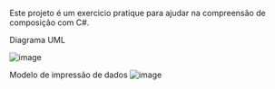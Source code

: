 Este projeto é um exercicio pratique para ajudar na compreensão de composição com C#.

Diagrama UML 

![image](https://github.com/GreyPompom/Composition-csharp/assets/89606365/0a868b32-7f68-4f8d-8b0b-cf45e4ee99c7)

Modelo de impressão de dados
![image](https://github.com/GreyPompom/Composition-csharp/assets/89606365/0f1d285b-25fa-49a1-95ae-d414dc95ba26)


